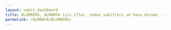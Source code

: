 ```yaml
---
layout: vakit_dashboard
title: BLUMBERG, ALMANYA için iftar, namaz vakitleri ve hava durumu - ilçe/eyalet seç
permalink: /ALMANYA/BLUMBERG/
---
```


<script type="text/javascript">
  var GLOBAL_COUNTRY = 'ALMANYA';
  var GLOBAL_CITY = 'BLUMBERG';
  var GLOBAL_STATE = '';
  var lat = 72;
  var lon = 21;
</script>
